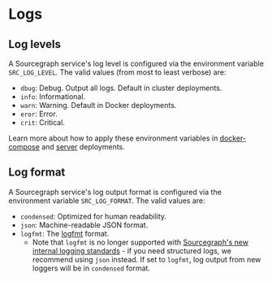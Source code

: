 # Logs

## Log levels

A Sourcegraph service's log level is configured via the environment variable `SRC_LOG_LEVEL`. The valid values (from most to least verbose) are:

* `dbug`: Debug. Output all logs. Default in cluster deployments.
* `info`: Informational.
* `warn`: Warning. Default in Docker deployments.
* `eror`: Error.
* `crit`: Critical.

Learn more about how to apply these environment variables in [docker-compose](../install/docker-compose/operations.md#set-environment-variables) and [server](../install/docker/operations.md#environment-variables) deployments. 

## Log format

A Sourcegraph service's log output format is configured via the environment variable `SRC_LOG_FORMAT`. The valid values are:

* `condensed`: Optimized for human readability.
* `json`: Machine-readable JSON format.
* `logfmt`: The [logfmt](https://github.com/kr/logfmt) format.
  * Note that `logfmt` is no longer supported with [Sourcegraph's new internal logging standards](../../dev/how-to/add_and_use_logging.md) - if you need structured logs, we recommend using `json` instead. If set to `logfmt`, log output from new loggers will be in `condensed` format.
